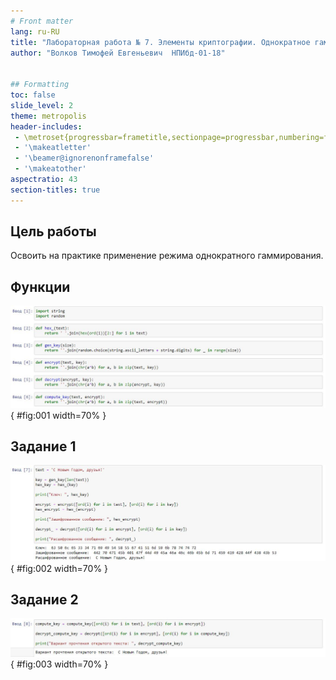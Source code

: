 ```yaml
---
# Front matter
lang: ru-RU
title: "Лабораторная работа № 7. Элементы криптографии. Однократное гаммирование"
author: "Волков Тимофей Евгеньевич  НПИбд-01-18"


## Formatting
toc: false
slide_level: 2
theme: metropolis
header-includes: 
 - \metroset{progressbar=frametitle,sectionpage=progressbar,numbering=fraction}
 - '\makeatletter'
 - '\beamer@ignorenonframefalse'
 - '\makeatother'
aspectratio: 43
section-titles: true
---
```


## Цель работы

Освоить на практике применение режима однократного гаммирования.

## Функции

![Функции](image/1.jpg){ #fig:001 width=70% }

## Задание 1

![Задание 1](image/2.jpg){ #fig:002 width=70% }

## Задание 2

![Задание 2](image/3.jpg){ #fig:003 width=70% } 

